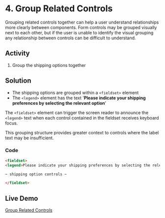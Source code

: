 # 4. Group Related Controls
Grouping related controls together can help a user understand relationships more clearly between components. Form controls may be grouped visually next to each other, but if the user is unable to identify the visual grouping any relationship between controls can be difficult to understand.

## Activity
1. Group the shipping options together

## Solution
* The shipping options are grouped within a `<fieldset>` element
* The `<legend>` element has the text '**Please indicate your shipping preferences by selecting the relevant option**'

The `<fieldset>` element can trigger the screen reader to announce the `<legend>` text when each control contained in the fieldset receives keyboard focus.

This grouping structure provides greater context to controls where the label text may be insufficient.

### Code
```html
<fieldset>
<legend>Please indicate your shipping preferences by selecting the relevant option</legend>

~ shipping option controls ~

</fieldset>
```

## Live Demo
[Group Related Controls](https://canaxess.github.io/ACME-fashion-house/3-improve-structure-of-webform/4-group-related-controls/finish/)
